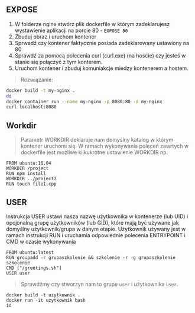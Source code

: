 ## EXPOSE

1. W folderze nginx stwórz plik dockerfile w którym zadeklarujesz wystawienie aplikacji na porcie 80 - `EXPOSE 80` 
2. Zbuduj obraz i uruchom kontener
3. Sprwadź czy kontener faktycznie posiada zadeklarowany ustawiony na 80
4. Sprawdź za pomocą polecenia curl (curl.exe) (na hoscie) czy jesteś w stanie się połączyć z tym konterem.
5. Uruchom kontener i zbuduj komuniakcje miedzy kontenerem a hostem.


>Rozwiązanie:
```sh
docker build -t my-nginx .
dd
docker container run --name my-nginx -p 8080:80 -d my-nginx
curl localhost:8080
```
## Workdir

>Parametr WORKDIR deklaruje nam domyślny katalog w którym kontener uruchomi się. W ramach wykonywania poleceń zawrtych w dockerfile jest możliwe kilkukrotne ustawienie WORKDIR np. 

```
FROM ubuntu:16.04
WORKDIR /project
RUN npm install 
WORKDIR ../project2
RUN touch file1.cpp
```

## USER

Instrukcja USER ustawi nasza nazwę użytkownika w kontenerze (lub UID) i opcjonalną grupę użytkowników (lub GID), które mają być używane jak domyślny użytkownik/grupa w danym etapie. Użytkownik używany jest w ramach instrukcji RUN i uruchamia odpowiednie polecenia ENTRYPOINT i CMD w czasie wykonywania

```
FROM ubuntu:latest
RUN groupadd -r grupaszkolenie && szkolenie -r -g grupaszkolenie szkolenie
CMD ["/greetings.sh"]
USER user
```
>Sprawdźmy czy stworzyn nam to grupe `user` i użytkownika `user`.

```
docker build -t uzytkownik .
docker run -it uzytkownik bash 
id
```